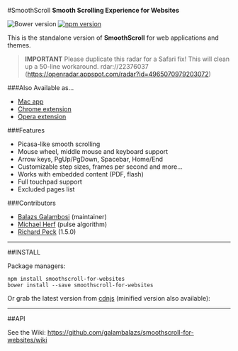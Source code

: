 #SmoothScroll
**Smooth Scrolling Experience for Websites**

![Bower version](https://img.shields.io/bower/v/smoothscroll-for-websites.svg)
[![npm version](https://img.shields.io/npm/v/smoothscroll-for-websites.svg)](https://www.npmjs.com/package/smoothscroll-for-websites)

This is the standalone version of **SmoothScroll** for web applications and themes.

> **IMPORTANT**
> Please duplicate this radar for a Safari fix! 
> This will clean up a 50-line workaround.
> rdar://22376037 (https://openradar.appspot.com/radar?id=4965070979203072) 

###Also Available as...

- [Mac app](http://www.smoothscroll.net/mac/)
- [Chrome extension](https://chrome.google.com/webstore/detail/smoothscroll/nbokbjkabcmbfdlbddjidfmibcpneigj)
- [Opera extension](https://addons.opera.com/extensions/details/smoothscroll-3/)

###Features
- Picasa-like smooth scrolling
- Mouse wheel, middle mouse and keyboard support
- Arrow keys, PgUp/PgDown, Spacebar, Home/End
- Customizable step sizes, frames per second and more...
- Works with embedded content (PDF, flash)
- Full touchpad support
- Excluded pages list

###Contributors

- [Balazs Galambosi](https://github.com/galambalazs) (maintainer)
- [Michael Herf](https://github.com/herf)         (pulse algorithm)
- [Richard Peck](https://github.com/richpeck) (1.5.0)

---

##INSTALL

Package managers:

    npm install smoothscroll-for-websites
    bower install --save smoothscroll-for-websites

Or grab the latest version from [cdnjs](https://cdnjs.com/libraries/smoothscroll) (minified version also available): 

---

##API

See the Wiki: https://github.com/galambalazs/smoothscroll-for-websites/wiki
